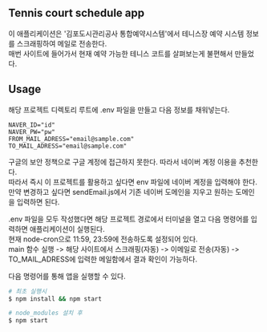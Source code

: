 ## Tennis court schedule app

이 애플리케이션은 '김포도시관리공사 통합예약시스템'에서 테니스장 예약 시스템 정보를 스크래핑하여 메일로 전송한다. </br>
매번 사이트에 들어가서 현재 예약 가능한 테니스 코트를 살펴보는게 불편해서 만들었다.

## Usage

해당 프로젝트 디렉토리 루트에 .env 파일을 만들고 다음 정보를 채워넣는다.

```env
NAVER_ID="id"
NAVER_PW="pw"
FROM_MAIL_ADRESS="email@sample.com"
TO_MAIL_ADRESS="email@sample.com"
```

구글의 보안 정책으로 구글 계정에 접근하지 못한다. 따라서 네이버 계정 이용을 추천한다. </br>
따라서 즉시 이 프로젝트를 활용하고 싶다면 env 파일에 네이버 계정을 입력해야 한다.
만약 변경하고 싶다면 sendEmail.js에서 기존 네이버 도메인을 지우고 원하는 도메인을 입력하면 된다.
</br>

.env 파일을 모두 작성했다면 해당 프로젝트 경로에서 터미널을 열고 다음 명령어를 입력하면 애플리케이션이 실행된다. </br>
현재 node-cron으로 11:59, 23:59에 전송하도록 설정되어 있다. </br>
main 함수 실행 -> 해당 사이트에서 스크래핑(자동) -> 이메일로 전송(자동) -> TO_MAIL_ADRESS에 입력한 메일함에서 결과 확인이 가능하다.
</br>

다음 명령어를 통해 앱을 실행할 수 있다.</br>

```bash
# 최초 실행시
$ npm install && npm start

# node_modules 설치 후
$ npm start
```
